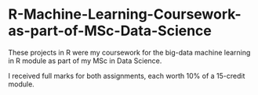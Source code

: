 # R-Machine-Learning-Coursework-as-part-of-MSc-Data-Science
These projects in R were my coursework for the big-data machine learning in R module as part of my MSc in Data Science. 

I received full marks for both assignments, each worth 10% of a 15-credit module.
